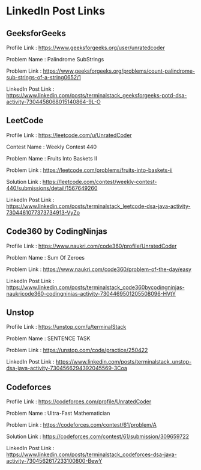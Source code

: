# LinkedIn Post Links

## GeeksforGeeks

Profile Link : https://www.geeksforgeeks.org/user/unratedcoder

Problem Name : Palindrome SubStrings

Problem Link : https://www.geeksforgeeks.org/problems/count-palindrome-sub-strings-of-a-string0652/1

LinkedIn Post Link : https://www.linkedin.com/posts/terminalstack_geeksforgeeks-potd-dsa-activity-7304458068015140864-9L-O

## LeetCode

Profile Link : https://leetcode.com/u/UnratedCoder

Contest Name : Weekly Contest 440

Problem Name : Fruits Into Baskets II

Problem Link : https://leetcode.com/problems/fruits-into-baskets-ii

Solution Link : https://leetcode.com/contest/weekly-contest-440/submissions/detail/1567649260

LinkedIn Post Link : https://www.linkedin.com/posts/terminalstack_leetcode-dsa-java-activity-7304461077373734913-VyZo

## Code360 by CodingNinjas

Profile Link : https://www.naukri.com/code360/profile/UnratedCoder

Problem Name : Sum Of Zeroes

Problem Link : https://www.naukri.com/code360/problem-of-the-day/easy

LinkedIn Post Link : https://www.linkedin.com/posts/terminalstack_code360bycodingninjas-naukricode360-codingninjas-activity-7304469501205508096-HVtY

## Unstop

Profile Link : https://unstop.com/u/terminalStack

Problem Name : SENTENCE TASK

Problem Link : https://unstop.com/code/practice/250422

LinkedIn Post Link : https://www.linkedin.com/posts/terminalstack_unstop-dsa-java-activity-7304566294392045569-3Coa

## Codeforces

Profile Link : https://codeforces.com/profile/UnratedCoder

Problem Name : Ultra-Fast Mathematician

Problem Link : https://codeforces.com/contest/61/problem/A

Solution Link : https://codeforces.com/contest/61/submission/309659722

LinkedIn Post Link : https://www.linkedin.com/posts/terminalstack_codeforces-dsa-java-activity-7304562617233100800-BewY
